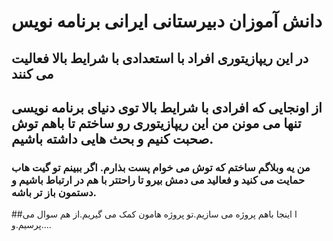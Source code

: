 # دانش آموزان دبیرستانی ایرانی برنامه نویس
## در این ریپازیتوری افراد با استعدادی با شرایط بالا فعالیت می کنند
## از اونجایی که افرادی با شرایط بالا توی دنیای برنامه نویسی تنها می مونن من این ریپازیتوری رو ساختم تا باهم توش صحبت کنیم و بحث هایی داشته باشیم.
### من یه وبلاگم ساختم که توش می خوام پست بذارم. اگر ببینم تو گیت هاب حمایت می کنید و فعالید می دمش بیرو تا راحتتر با هم در ارتباط باشیم  و دستمون باز تر باشه.
##ا اینجا باهم پروژه می سازیم.تو پروژه هامون کمک می گیریم.از هم سوال می پرسیم.و....
